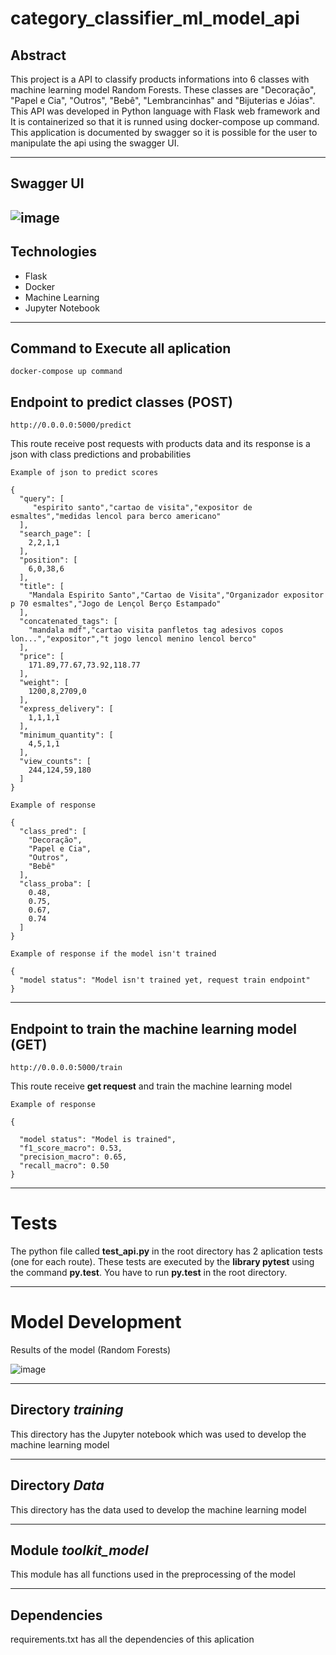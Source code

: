 # category_classifier_ml_model_api

## Abstract

This project is a API to classify products informations into 6 classes with machine learning model Random Forests. These classes are "Decoração", "Papel e Cia", "Outros", "Bebê", "Lembrancinhas" and "Bijuterias e Jóias". This API was developed in Python language with Flask web framework and It is containerized so that it is runned using docker-compose up command. This application is documented by swagger so it is possible for the user to manipulate the api using the swagger UI. 

---

## Swagger UI

![image](https://user-images.githubusercontent.com/40969977/182303397-0b75c291-d3b9-4891-a5dd-cb2aaf556f8c.png)
---

## Technologies

- Flask
- Docker
- Machine Learning 
- Jupyter Notebook

---

## Command to Execute all aplication

```docker-compose up command```

## Endpoint to predict classes (POST)

```http://0.0.0.0:5000/predict```

This route receive post requests with products data and its response is a json with class predictions and probabilities  


```
Example of json to predict scores

{
  "query": [      
     "espirito santo","cartao de visita","expositor de esmaltes","medidas lencol para berco americano"
  ],
  "search_page": [
    2,2,1,1	
  ],
  "position": [
    6,0,38,6
  ],
  "title": [
    "Mandala Espirito Santo","Cartao de Visita","Organizador expositor p 70 esmaltes","Jogo de Lençol Berço Estampado"	
  ],
  "concatenated_tags": [
    "mandala mdf","cartao visita panfletos tag adesivos copos lon...","expositor","t jogo lencol menino lencol berco"
  ],
  "price": [
    171.89,77.67,73.92,118.77
  ],
  "weight": [
    1200,8,2709,0
  ],
  "express_delivery": [
    1,1,1,1
  ],
  "minimum_quantity": [
    4,5,1,1
  ],
  "view_counts": [
    244,124,59,180
  ]
}
```

```
Example of response

{
  "class_pred": [
    "Decoração",
    "Papel e Cia",
    "Outros",
    "Bebê"
  ],
  "class_proba": [
    0.48,
    0.75,
    0.67,
    0.74
  ]
}

```

```
Example of response if the model isn't trained 

{
  "model status": "Model isn't trained yet, request train endpoint"
}
```
---

## Endpoint to train the machine learning model (GET)

```http://0.0.0.0:5000/train```

This route receive **get request** and train the machine learning model


```
Example of response

{

  "model status": "Model is trained",
  "f1_score_macro": 0.53,
  "precision_macro": 0.65,
  "recall_macro": 0.50
}
```



---
# Tests

The python file called **test_api.py** in the root directory has 2 aplication tests (one for each route). These tests are executed by the **library pytest** using the command **py.test**. You have to run **py.test** in the root directory. 


---
# Model Development

Results of the model (Random Forests)

![image](https://user-images.githubusercontent.com/40969977/182295562-74171382-36ef-4bf1-839a-4a92fa905542.png)


---

## Directory *training*

This directory has the Jupyter notebook which was used to develop the machine learning model 


---

## Directory *Data* 

This directory has the data used to develop the machine learning model 


---

## Module *toolkit_model*

This module has all functions used in the preprocessing of the model 

---

## Dependencies 

requirements.txt has all the dependencies of this aplication